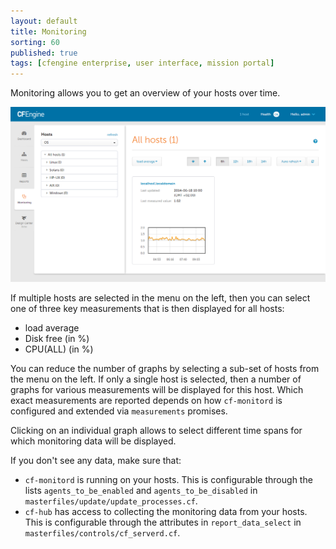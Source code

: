```yaml
---
layout: default
title: Monitoring
sorting: 60
published: true
tags: [cfengine enterprise, user interface, mission portal]
---
```


Monitoring allows you to get an overview of your hosts over time.

![Monitoring](Mission-Portal-Monitoring-1.png)

If multiple hosts are selected in the menu on the left, then you can select one of three key measurements that is then displayed for all hosts:

* load average
* Disk free (in %)
* CPU(ALL) (in %)

You can reduce the number of graphs by selecting a sub-set of hosts from the menu on the left. If only a
single host is selected, then a number of graphs for various measurements will be displayed for this host. Which exact measurements are reported depends on how `cf-monitord` is configured and extended via `measurements` promises.

Clicking on an individual graph allows to select different time spans for which monitoring data will be displayed.

<!-- TODO - need screenshots, explanations of the zoom-in graphs, some explanation of the statistics etc -->

If you don't see any data, make sure that:

* `cf-monitord` is running on your hosts. This is configurable through the lists `agents_to_be_enabled` and `agents_to_be_disabled` in `masterfiles/update/update_processes.cf`.
* `cf-hub` has access to collecting the monitoring data from your hosts. This is configurable through the attributes in `report_data_select` in `masterfiles/controls/cf_serverd.cf`.
